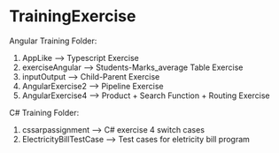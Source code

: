 # TrainingExercise
Angular Training Folder:

1. AppLike --> Typescript Exercise
2. exerciseAngular --> Students-Marks_average Table Exercise
3. inputOutput --> Child-Parent Exercise
4. AngularExercise2 --> Pipeline Exercise
5. AngularExercise4 --> Product + Search Function + Routing Exercise

C# Training Folder:

1. cssarpassignment --> C# exercise 4 switch cases
2. ElectricityBillTestCase --> Test cases for eletricity bill program

